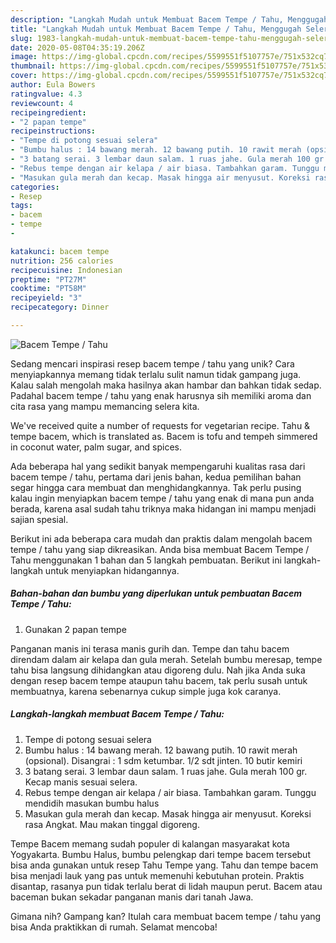 ```yaml
---
description: "Langkah Mudah untuk Membuat Bacem Tempe / Tahu, Menggugah Selera"
title: "Langkah Mudah untuk Membuat Bacem Tempe / Tahu, Menggugah Selera"
slug: 1983-langkah-mudah-untuk-membuat-bacem-tempe-tahu-menggugah-selera
date: 2020-05-08T04:35:19.206Z
image: https://img-global.cpcdn.com/recipes/5599551f5107757e/751x532cq70/bacem-tempe-tahu-foto-resep-utama.jpg
thumbnail: https://img-global.cpcdn.com/recipes/5599551f5107757e/751x532cq70/bacem-tempe-tahu-foto-resep-utama.jpg
cover: https://img-global.cpcdn.com/recipes/5599551f5107757e/751x532cq70/bacem-tempe-tahu-foto-resep-utama.jpg
author: Eula Bowers
ratingvalue: 4.3
reviewcount: 4
recipeingredient:
- "2 papan tempe"
recipeinstructions:
- "Tempe di potong sesuai selera"
- "Bumbu halus : 14 bawang merah. 12 bawang putih. 10 rawit merah (opsional). Disangrai : 1 sdm ketumbar. 1/2 sdt jinten. 10 butir kemiri"
- "3 batang serai. 3 lembar daun salam. 1 ruas jahe. Gula merah 100 gr. Kecap manis sesuai selera."
- "Rebus tempe dengan air kelapa / air biasa. Tambahkan garam. Tunggu mendidih masukan bumbu halus"
- "Masukan gula merah dan kecap. Masak hingga air menyusut. Koreksi rasa Angkat. Mau makan tinggal digoreng."
categories:
- Resep
tags:
- bacem
- tempe
- 

katakunci: bacem tempe  
nutrition: 256 calories
recipecuisine: Indonesian
preptime: "PT27M"
cooktime: "PT58M"
recipeyield: "3"
recipecategory: Dinner

---
```



![Bacem Tempe / Tahu](https://img-global.cpcdn.com/recipes/5599551f5107757e/751x532cq70/bacem-tempe-tahu-foto-resep-utama.jpg)

Sedang mencari inspirasi resep bacem tempe / tahu yang unik? Cara menyiapkannya memang tidak terlalu sulit namun tidak gampang juga. Kalau salah mengolah maka hasilnya akan hambar dan bahkan tidak sedap. Padahal bacem tempe / tahu yang enak harusnya sih memiliki aroma dan cita rasa yang mampu memancing selera kita.

We&#39;ve received quite a number of requests for vegetarian recipe. Tahu &amp; tempe bacem, which is translated as. Bacem is tofu and tempeh simmered in coconut water, palm sugar, and spices.

Ada beberapa hal yang sedikit banyak mempengaruhi kualitas rasa dari bacem tempe / tahu, pertama dari jenis bahan, kedua pemilihan bahan segar hingga cara membuat dan menghidangkannya. Tak perlu pusing kalau ingin menyiapkan bacem tempe / tahu yang enak di mana pun anda berada, karena asal sudah tahu triknya maka hidangan ini mampu menjadi sajian spesial.


Berikut ini ada beberapa cara mudah dan praktis dalam mengolah bacem tempe / tahu yang siap dikreasikan. Anda bisa membuat Bacem Tempe / Tahu menggunakan 1 bahan dan 5 langkah pembuatan. Berikut ini langkah-langkah untuk menyiapkan hidangannya.

<!--inarticleads1-->

##### Bahan-bahan dan bumbu yang diperlukan untuk pembuatan Bacem Tempe / Tahu:

1. Gunakan 2 papan tempe


Panganan manis ini terasa manis gurih dan. Tempe dan tahu bacem direndam dalam air kelapa dan gula merah. Setelah bumbu meresap, tempe tahu bisa langsung dihidangkan atau digoreng dulu. Nah jika Anda suka dengan resep bacem tempe ataupun tahu bacem, tak perlu susah untuk membuatnya, karena sebenarnya cukup simple juga kok caranya. 

<!--inarticleads2-->

##### Langkah-langkah membuat Bacem Tempe / Tahu:

1. Tempe di potong sesuai selera
1. Bumbu halus : 14 bawang merah. 12 bawang putih. 10 rawit merah (opsional). Disangrai : 1 sdm ketumbar. 1/2 sdt jinten. 10 butir kemiri
1. 3 batang serai. 3 lembar daun salam. 1 ruas jahe. Gula merah 100 gr. Kecap manis sesuai selera.
1. Rebus tempe dengan air kelapa / air biasa. Tambahkan garam. Tunggu mendidih masukan bumbu halus
1. Masukan gula merah dan kecap. Masak hingga air menyusut. Koreksi rasa Angkat. Mau makan tinggal digoreng.


Tempe Bacem memang sudah populer di kalangan masyarakat kota Yogyakarta. Bumbu Halus, bumbu pelengkap dari tempe bacem tersebut bisa anda gunakan untuk resep Tahu Tempe yang. Tahu dan tempe bacem bisa menjadi lauk yang pas untuk memenuhi kebutuhan protein. Praktis disantap, rasanya pun tidak terlalu berat di lidah maupun perut. Bacem atau baceman bukan sekadar panganan manis dari tanah Jawa. 

Gimana nih? Gampang kan? Itulah cara membuat bacem tempe / tahu yang bisa Anda praktikkan di rumah. Selamat mencoba!
